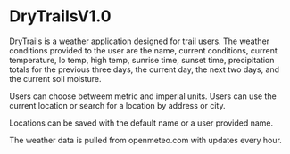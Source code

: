 # DryTrailsV1.0

DryTrails is a weather application designed for trail users.
The weather conditions provided to the user are the name, current conditions, current temperature, lo temp, high temp, sunrise time, sunset time, precipitation totals for the previous three days, the current day, the next two days, and the current soil moisture.

Users can choose betweem metric and imperial units.
Users can use the current location or search for a location by address or city.

Locations can be saved with the default name or a user provided name.

The weather data is pulled from openmeteo.com with updates every hour.

